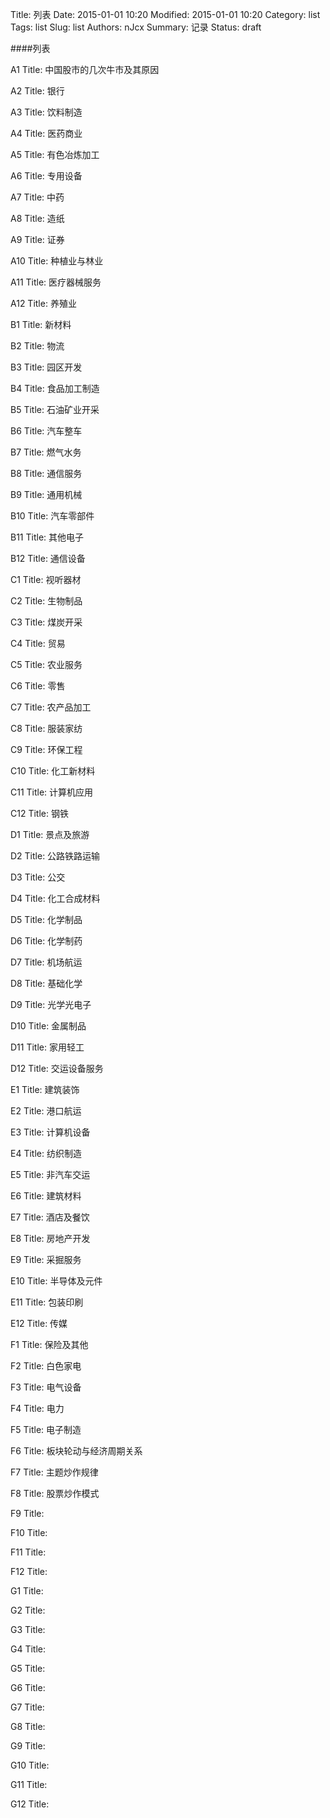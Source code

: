Title: 列表
Date: 2015-01-01 10:20
Modified: 2015-01-01 10:20
Category: list
Tags: list
Slug: list
Authors: nJcx
Summary: 记录
Status: draft

####列表

A1  Title: 中国股市的几次牛市及其原因

A2  Title: 银行

A3  Title: 饮料制造

A4  Title: 医药商业

A5  Title: 有色冶炼加工

A6  Title: 专用设备

A7  Title: 中药

A8  Title: 造纸

A9  Title: 证券

A10  Title: 种植业与林业

A11  Title: 医疗器械服务

A12 Title: 养殖业

B1  Title: 新材料

B2  Title: 物流

B3  Title: 园区开发

B4  Title: 食品加工制造

B5  Title: 石油矿业开采

B6  Title: 汽车整车

B7  Title: 燃气水务

B8  Title: 通信服务

B9  Title: 通用机械

B10  Title: 汽车零部件

B11  Title: 其他电子

B12  Title: 通信设备

C1  Title: 视听器材

C2  Title: 生物制品

C3  Title: 煤炭开采

C4  Title: 贸易

C5  Title: 农业服务

C6  Title: 零售

C7  Title: 农产品加工

C8  Title: 服装家纺

C9  Title: 环保工程

C10  Title: 化工新材料

C11  Title: 计算机应用

C12 Title: 钢铁

D1  Title: 景点及旅游

D2  Title: 公路铁路运输

D3  Title: 公交
 
D4  Title: 化工合成材料

D5  Title: 化学制品

D6  Title: 化学制药

D7  Title: 机场航运

D8  Title: 基础化学

D9  Title: 光学光电子

D10  Title: 金属制品

D11  Title: 家用轻工

D12 Title: 交运设备服务


E1  Title:  建筑装饰

E2  Title:  港口航运

E3  Title: 计算机设备

E4  Title: 纺织制造

E5  Title: 非汽车交运

E6  Title: 建筑材料

E7  Title: 酒店及餐饮

E8  Title: 房地产开发

E9  Title: 采掘服务

E10  Title: 半导体及元件

E11  Title: 包装印刷

E12 Title: 传媒


F1  Title: 保险及其他

F2  Title: 白色家电

F3  Title: 电气设备

F4  Title: 电力

F5  Title: 电子制造

F6  Title: 板块轮动与经济周期关系

F7  Title: 主题炒作规律

F8  Title: 股票炒作模式

F9  Title: 

F10  Title: 

F11  Title: 

F12 Title: 


G1  Title: 

G2  Title: 

G3  Title: 

G4  Title: 

G5  Title: 

G6  Title: 

G7  Title: 

G8  Title: 

G9  Title: 

G10  Title: 

G11  Title: 

G12 Title: 